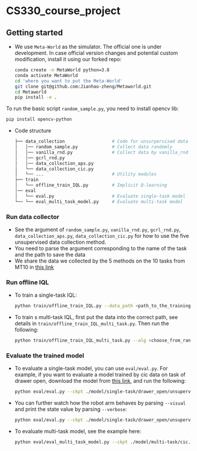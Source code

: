 # CS330_course_project

## Getting started

* We use `Meta-World` as the simulator. The official one is under development. In case official version changes and potential custom modification, install it using our forked repo:

  ```bash
  conda create -n MetaWorld python=3.8
  conda activate MetaWorld
  cd 'where you want to put the Meta-World'
  git clone git@github.com:Jianhao-zheng/Metaworld.git
  cd Metaworld
  pip install -e .
  ```

To run the basic script `random_sample.py`, you need to install opencv lib:

  ```bash
  pip install opencv-python
  ```

* Code structure

  ```bash
  ├── data_collection                  # Code for unsurpervised data collection
  │   │── random_sample.py             # Collect data randomly
  │   │── vanilla_rnd.py               # Collect data by vanilla_rnd
  │   │── gcrl_rnd.py              
  │   │── data_collection_aps.py             
  │   └── data_collection_cic.py             
  │   └── ...                          # Utility modules
  ├── train                          
  │   └── offline_train_IQL.py         # Implicit Q-learning
  │── eval         
  │   └── eval.py                      # Evaluate single-task model
  └── └── eval_multi_task_model.py     # Evaluate multi-task model    
  ```

### Run data collector

* See the argument of `random_sample.py`, `vanilla_rnd.py`, `gcrl_rnd.py`, `data_collection_aps.py`, `data_collection_cic.py` for how to use the five unsupervised data collection method.
* You need to parse the argument corresponding to the name of the task and the path to save the data
* We share the data we collected by the 5 methods on the 10 tasks from MT10 in [this link](https://drive.google.com/drive/folders/1-mggsQw4oI4W2BRMs2P7W0CbSyWEtzxo)

### Run offline IQL

* To train a single-task IQL:
  ```bash
  python train/offline_train_IQL.py --data_path <path_to_the_training_data> --log <path_to_save_the_ckpt>
  ```

* To train s multi-task IQL, first put the data into the correct path, see details in `train/offline_train_IQL_multi_task.py`. Then run the following:
  ```bash
  python train/offline_train_IQL_multi_task.py --alg <choose_from_random/rnd/gcrl/aps/cic>
  ```

### Evaluate the trained model

* To evaluate a single-task model, you can use `eval/eval.py`. For example, if you want to evaluate a model trained by cic data on task of drawer open, download the model from [this link](https://drive.google.com/drive/folders/1pvwnuM6FVMFZtajo48gw_nSsDhCTsb1E), and run the following:
  ```bash
  python eval/eval.py --ckpt ./model/single-task/drawer_open/unsupervised_only/cic.d3 --task_name drawer-open-v2
  ```
* You can further watch how the robot arm behaves by parsing `--visual` and print the state value by parsing `--verbose`:
  ```bash
  python eval/eval.py --ckpt ./model/single-task/drawer_open/unsupervised_only/cic.d3 --task_name drawer-open-v2 --visual --verbose
  ```
* To evaluate multi-task model, see the example here:
  ```bash
  python eval/eval_multi_task_model.py --ckpt ./model/multi-task/cic.d3 --task_name drawer-open-v2
  ```
